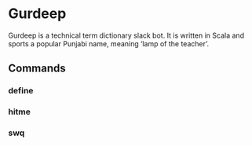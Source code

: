 # Gurdeep

Gurdeep is a technical term dictionary slack bot.
It is written in Scala and sports a popular Punjabi name, meaning ‘lamp of the teacher’.

## Commands

### define
### hitme
### swq